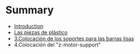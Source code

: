 # Summary

* [Introduction](README.md)
* [Las piezas de plástico](2.las_piezas_de_plastico.md)
* [3.Colocación de los soportes para las barras lisas](3colocacion_de_los_soportes_para_las_barras_lisas.md)
* 4.Colocación del "z-motor-support"

